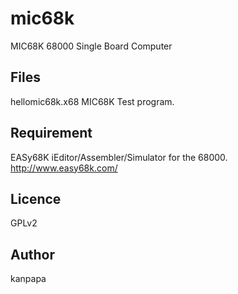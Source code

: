 # mic68k
MIC68K 68000 Single Board Computer

## Files
hellomic68k.x68 MIC68K Test program.

## Requirement
EASy68K iEditor/Assembler/Simulator for the 68000. 
http://www.easy68k.com/

## Licence
GPLv2

## Author
kanpapa

